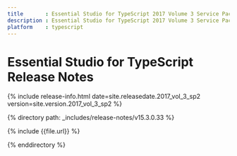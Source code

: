 ```yaml
---
title 		: Essential Studio for TypeScript 2017 Volume 3 Service Pack 2 Release Notes
description : Essential Studio for TypeScript 2017 Volume 3 Service Pack 2 Release Notes
platform 	: typescript
---
```


# Essential Studio for TypeScript Release Notes

{% include release-info.html date=site.releasedate.2017_vol_3_sp2 version=site.version.2017_vol_3_sp2 %} 

{% directory path: _includes/release-notes/v15.3.0.33 %}

{% include {{file.url}} %}

{% enddirectory %}